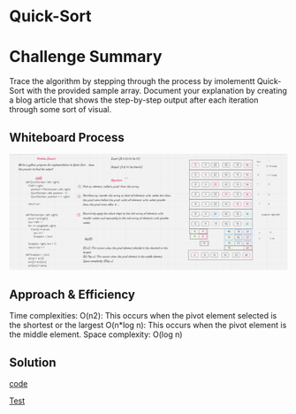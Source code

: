 # Quick-Sort

# Challenge Summary
<!-- Description of the challenge -->
 Trace the algorithm by stepping through the process by imolementt Quick-Sort with the provided sample array. Document your explanation by creating a blog article that shows the step-by-step output after each iteration through some sort of visual.

## Whiteboard Process
<!-- Embedded whiteboard image -->
![](./quicksort.png)

## Approach & Efficiency
<!-- What approach did you take? Why? What is the Big O space/time for this approach? -->
Time complexities:
O(n2): This occurs when the pivot element selected is the shortest or the largest
O(n*log n): This occurs when the pivot element is the middle element.
Space complexity: O(log n)

## Solution
<!-- Show how to run your code, and examples of it in action -->
[code](./quick_sort/quick.py)

[Test](./tests/test_quick_sort.py)